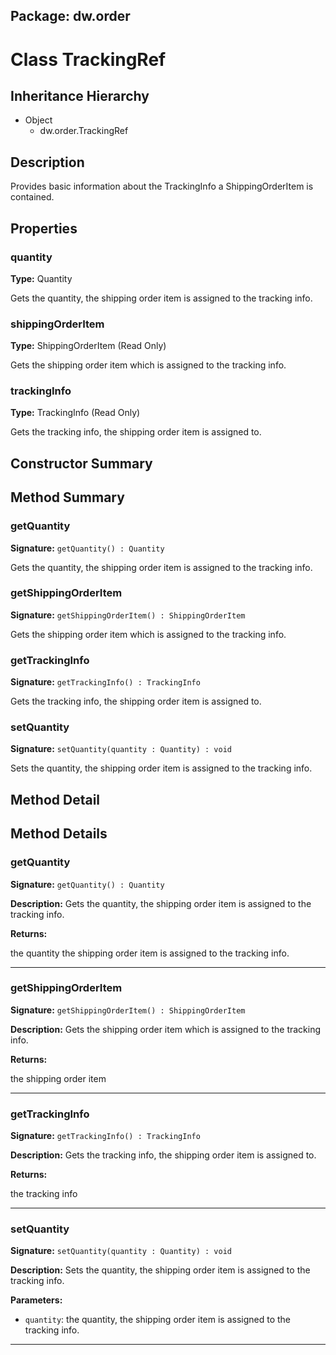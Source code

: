## Package: dw.order

# Class TrackingRef

## Inheritance Hierarchy

- Object
  - dw.order.TrackingRef

## Description

Provides basic information about the TrackingInfo a ShippingOrderItem is contained.

## Properties

### quantity

**Type:** Quantity

Gets the quantity, the shipping order item is assigned to the tracking
 info.

### shippingOrderItem

**Type:** ShippingOrderItem (Read Only)

Gets the shipping order item which is assigned to the tracking info.

### trackingInfo

**Type:** TrackingInfo (Read Only)

Gets the tracking info, the shipping order item is assigned to.

## Constructor Summary

## Method Summary

### getQuantity

**Signature:** `getQuantity() : Quantity`

Gets the quantity, the shipping order item is assigned to the tracking info.

### getShippingOrderItem

**Signature:** `getShippingOrderItem() : ShippingOrderItem`

Gets the shipping order item which is assigned to the tracking info.

### getTrackingInfo

**Signature:** `getTrackingInfo() : TrackingInfo`

Gets the tracking info, the shipping order item is assigned to.

### setQuantity

**Signature:** `setQuantity(quantity : Quantity) : void`

Sets the quantity, the shipping order item is assigned to the tracking info.

## Method Detail

## Method Details

### getQuantity

**Signature:** `getQuantity() : Quantity`

**Description:** Gets the quantity, the shipping order item is assigned to the tracking info.

**Returns:**

the quantity the shipping order item is assigned to the tracking info.

---

### getShippingOrderItem

**Signature:** `getShippingOrderItem() : ShippingOrderItem`

**Description:** Gets the shipping order item which is assigned to the tracking info.

**Returns:**

the shipping order item

---

### getTrackingInfo

**Signature:** `getTrackingInfo() : TrackingInfo`

**Description:** Gets the tracking info, the shipping order item is assigned to.

**Returns:**

the tracking info

---

### setQuantity

**Signature:** `setQuantity(quantity : Quantity) : void`

**Description:** Sets the quantity, the shipping order item is assigned to the tracking info.

**Parameters:**

- `quantity`: the quantity, the shipping order item is assigned to the tracking info.

---